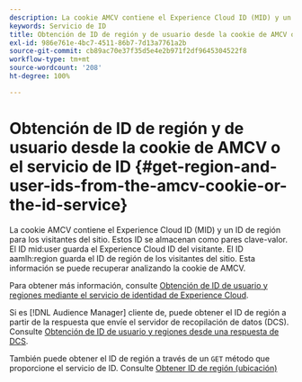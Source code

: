 ```yaml
---
description: La cookie AMCV contiene el Experience Cloud ID (MID) y un ID de región para los visitantes del sitio. Estos ID se almacenan como pares clave-valor. El ID mid user guarda el Experience Cloud ID del visitante. El ID aamlh region guarda el ID de región de los visitantes del sitio. Esta información se puede recuperar analizando la cookie de AMCV.
keywords: Servicio de ID
title: Obtención de ID de región y de usuario desde la cookie de AMCV o el servicio de ID
exl-id: 986e761e-4bc7-4511-86b7-7d13a7761a2b
source-git-commit: cb89ac70e37f35d5e4e2b971f2df9645304522f8
workflow-type: tm+mt
source-wordcount: '208'
ht-degree: 100%

---
```


# Obtención de ID de región y de usuario desde la cookie de AMCV o el servicio de ID {#get-region-and-user-ids-from-the-amcv-cookie-or-the-id-service}

La cookie AMCV contiene el Experience Cloud ID (MID) y un ID de región para los visitantes del sitio. Estos ID se almacenan como pares clave-valor. El ID mid:user guarda el Experience Cloud ID del visitante. El ID aamlh:region guarda el ID de región de los visitantes del sitio. Esta información se puede recuperar analizando la cookie de AMCV.

Para obtener más información, consulte [Obtención de ID de usuario y regiones mediante el servicio de identidad de Experience Cloud](https://experienceleague.adobe.com/docs/audience-manager/user-guide/api-and-sdk-code/dcs/dcs-apis/dcs-mcid-ids.html?lang=es).

Si es [!DNL Audience Manager] cliente de, puede obtener el ID de región a partir de la respuesta que envíe el servidor de recopilación de datos (DCS). Consulte [Obtención de ID de usuario y regiones desde una respuesta de DCS](https://experienceleague.adobe.com/docs/audience-manager/user-guide/api-and-sdk-code/dcs/dcs-apis/dcs-aam-ids.html?lang=es).

También puede obtener el ID de región a través de un `GET` método que proporcione el servicio de ID. Consulte [Obtener ID de región (ubicación)](../library/get-set/getlocationhint.md#reference-a761030ff06c4439946bb56febf42d4c)
